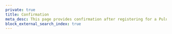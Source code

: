 ```yaml
---
private: true
title: Confirmation
meta_desc: This page provides confirmation after registering for a Pulumi event, webinar, or workshop.
block_external_search_index: true
---
```

